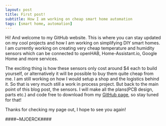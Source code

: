```yaml
---
layout: post
title: First post!
subtitle: How I am working on cheap smart home automation
tags: [smart home, automation]
---
```


Hi! And welcome to my GitHub website. This is where you can stay updated on my cool projects and how I am working on simplifying DIY smart homes.
I am currently working on creating very cheap temperature and humidity sensors which can be connected to openHAB, Home-Assistant.io, Google Home and more services.

The exciting thing is how these sensors only cost around $4 each to build yourself, or alternatively it will be possible to buy them quite cheap from me. I am still working on how I would setup a shop and the logistics behind it. So that is very much still a work in process project.
But back to the main point of this blog post, the sensors. I will make all the plans(PCB design, parts etc.) and code free to download from my [GitHub page](https://github.com/mjoerck), so stay tuned for that!

Thanks for checking my page out, I hope to see you again!

####~MJOERCK####
